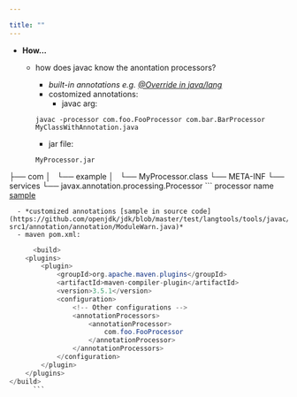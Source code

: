 ```yaml
---

title: "" 
---
```


- **How...**
  - how does javac know the anontation processors?
    - *built-in annotations e.g. [\@Override in java/lang](https://github.com/openjdk/jdk/blob/master/src/java.base/share/classes/java/lang/Override.java)*
    - costomized annotations:
      - javac arg:
     
     `javac -processor com.foo.FooProcessor com.bar.BarProcessor MyClassWithAnnotation.java`

      - jar file: 
      ```Text
      MyProcessor.jar
├── com
│   └── example
│       └── MyProcessor.class
└── META-INF
    └── services
        └── javax.annotation.processing.Processor
      ```
    processor name [sample](https://riptutorial.com/java/example/19926/compile-time-processing-using-annotation-processor)

      - *customized annotations [sample in source code](https://github.com/openjdk/jdk/blob/master/test/langtools/tools/javac/processing/ReportOnImportedModuleAnnotation/mods-src1/annotation/annotation/ModuleWarn.java)*
      - maven pom.xml:

```Java
      <build>
    <plugins>
        <plugin>
            <groupId>org.apache.maven.plugins</groupId>
            <artifactId>maven-compiler-plugin</artifactId>
            <version>3.5.1</version>
            <configuration>
                <!-- Other configurations -->
                <annotationProcessors>
                    <annotationProcessor>
                        com.foo.FooProcessor
                    </annotationProcessor>
                </annotationProcessors>
            </configuration>
        </plugin>
    </plugins>
</build>
      ```

